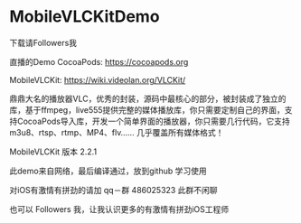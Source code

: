 # MobileVLCKitDemo

下载请Followers我

直播的Demo
CocoaPods:     https://cocoapods.org

MobileVLCKit:  https://wiki.videolan.org/VLCKit/


鼎鼎大名的播放器VLC，优秀的封装，源码中最核心的部分，被封装成了独立的库，基于ffmpeg，live555提供完整的媒体播放库，你只需要定制自己的界面，支持CocoaPods导入库，开发一个简单界面的播放器，你只需要几行代码，它支持m3u8、rtsp、rtmp、MP4、flv…… 几乎覆盖所有媒体格式！


MobileVLCKit 版本  2.2.1

此demo来自网络，最后编译通过，放到github 学习使用

对iOS有激情有拼劲的请加 qq－群 486025323 此群不闲聊

也可以 Followers 我，让我认识更多的有激情有拼劲iOS工程师
